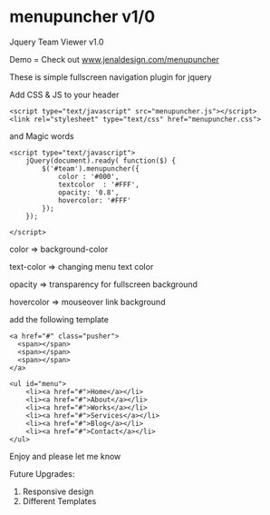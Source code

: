 menupuncher v1/0
===========

Jquery Team Viewer v1.0

Demo = Check out www.jenaldesign.com/menupuncher

These is simple fullscreen navigation plugin for jquery

Add CSS & JS to your header
```
<script type="text/javascript" src="menupuncher.js"></script>
<link rel="stylesheet" type="text/css" href="menupuncher.css">
```

and Magic words

```
<script type="text/javascript">
    jQuery(document).ready( function($) {
		$('#team').menupuncher({
			color : '#000',
			textcolor  : '#FFF',
			opacity: '0.8',
			hovercolor: '#FFF'
		});		
	});
	
</script>
```
color => background-color

text-color => changing menu text color

opacity => transparency for fullscreen background

hovercolor => mouseover link background


<body> add the following template

```
<a href="#" class="pusher">
  <span></span>
  <span></span>
  <span></span>
</a>

<ul id="menu">
	<li><a href="#">Home</a></li>
	<li><a href="#">About</a></li>
	<li><a href="#">Works</a></li>
	<li><a href="#">Services</a></li>
	<li><a href="#">Blog</a></li>
	<li><a href="#">Contact</a></li>
</ul>
```

Enjoy and please let me know

Future Upgrades:

1) Responsive design
2) Different Templates
